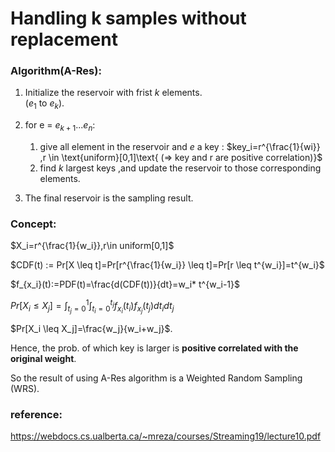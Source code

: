# Handling k samples  without replacement

### Algorithm(A-Res):

1. Initialize the reservoir with frist $k$ elements.     
($e_1 \text{ to } e_k$).

2. for e = $e_{k+1}...e_n$:
    1. give all element in the reservoir and $e$ a key : $key_i=r^{\frac{1}{wi}} ,r \in \text{uniform}[0,1]\text{ (=> key and r are positive correlation)}$
    2. find $k$ largest keys ,and update the reservoir to those corresponding elements.  
   
2. The final reservoir is the sampling result.


### Concept:
$X_i=r^{\frac{1}{w_i}},r\in uniform[0,1]$ 

$CDF(t) := Pr[X \leq t]=Pr[r^{\frac{1}{w_i}} \leq t]=Pr[r \leq t^{w_i}]=t^{w_i}$

$f_{x_i}(t):=PDF(t)=\frac{d(CDF(t))}{dt}=w_i* t^{w_i-1}$

$Pr[X_i \leq X_j]=	\int_{t_j=0}^1\int_{t_i=0}^{t_j}f_{x_i}(t_i)f_{x_j}(t_j)dt_idt_j$

$Pr[X_i \leq X_j]=\frac{w_j}{w_i+w_j}$.

Hence, the prob. of which key is larger is __positive correlated with the original weight__.

So the result of using A-Res algorithm is a Weighted Random Sampling (WRS).

### reference:
https://webdocs.cs.ualberta.ca/~mreza/courses/Streaming19/lecture10.pdf
